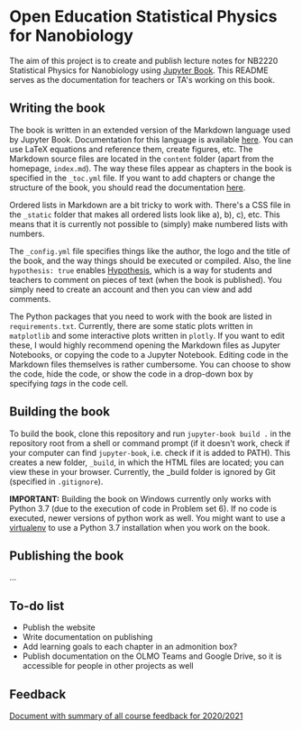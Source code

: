 Open Education Statistical Physics for Nanobiology
===================================================

The aim of this project is to create and publish lecture notes for NB2220
Statistical Physics for Nanobiology using [Jupyter Book](https://jupyterbook.org/intro.html). This README serves
as the documentation for teachers or TA's working on this book.

## Writing the book
The book is written in an extended version of the Markdown language used by Jupyter Book.
Documentation for this language is available [here](https://jupyterbook.org/content/myst.html).
You can use LaTeX equations and reference them, create figures, etc.
The Markdown source files are located in the `content` folder (apart from the
homepage, `index.md`). The way these files
appear as chapters in the book is specified in the `_toc.yml` file. If you want
to add chapters or change the structure of the book, you should read the
documentation [here](https://jupyterbook.org/customize/toc.html).

Ordered lists in Markdown are a bit tricky to work with. There's a CSS file in
the `_static` folder that makes all ordered lists look like a), b), c), etc.
This means that it is currently not possible to (simply) make numbered lists with numbers.

The `_config.yml` file specifies things like the author, the logo and the
title of the book, and the way things should be executed or compiled. Also, the
line `hypothesis: true` enables [Hypothesis](https://jupyterbook.org/interactive/comments/hypothesis.html),
which is a way for students and
teachers to comment on pieces of text (when the book is published).
You simply need to create an account and then you can view and add comments.

The Python packages that you need to work with the book are listed in
`requirements.txt`.
Currently, there are some static plots written in `matplotlib` and some
interactive plots written in `plotly`. If you want to edit these, I would
highly recommend opening the Markdown files as Jupyter Notebooks, or copying
the code to a Jupyter Notebook. Editing code in the Markdown files themselves
is rather cumbersome. You can choose to show the code, hide the code, or
show the code in a drop-down box by specifying *tags* in the code cell.

## Building the book
To build the book, clone this repository and run `jupyter-book build .` in the repository root from a
shell or command prompt (if it doesn't work, check if your computer can find
`jupyter-book`, i.e. check if it is added to PATH). This
creates a new folder, `_build`, in which the HTML files are located; you can view
these in your browser. Currently, the _build folder is ignored by Git (specified
in `.gitignore`).

**IMPORTANT:** Building the book on Windows currently only works with Python 3.7 (due to
the execution of code in Problem set 6). If no code is executed, newer versions
of python work as well. You might want to use a [virtualenv](https://virtualenv.pypa.io/en/latest/user_guide.html)
to use a Python 3.7 installation when you work on the book.

## Publishing the book
...

## To-do list
* Publish the website
* Write documentation on publishing
* Add learning goals to each chapter in an admonition box?
* Publish documentation on the OLMO Teams and Google Drive, so it is accessible for people in
other projects as well

## Feedback
[Document with summary of all course feedback for 2020/2021](https://docs.google.com/document/d/1PffzMkjXvT5hYC_5ylx8LJYlzYyWNNwSCUNJjPjUUfk/edit?usp=sharing)
